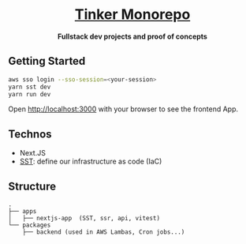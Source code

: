<div align="center">
  <h1 align="center"><a aria-label="NextJs Monorepo" href="https://github.com/belgattitude/nextjs-monorepo-example">Tinker Monorepo</a></h1>
  <p align="center"><strong>Fullstack dev projects and proof of concepts</strong></p>
</div>

## Getting Started

```bash
aws sso login --sso-session=<your-session>
yarn sst dev
yarn run dev
```

Open [http://localhost:3000](http://localhost:3000) with your browser to see the frontend App.

## Technos

- Next.JS
- [SST](https://sst.dev/chapters/what-is-sst.html): define our infrastructure as code (IaC)

## Structure

```
.
├── apps
│   ├── nextjs-app  (SST, ssr, api, vitest)
└── packages
    ├── backend (used in AWS Lambas, Cron jobs...)
```
